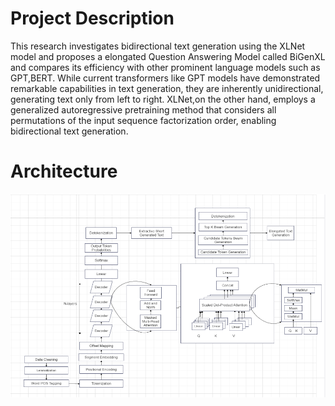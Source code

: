 # Project Description
This research investigates bidirectional text generation using the XLNet model and proposes a elongated Question Answering Model called BiGenXL and
compares its efficiency with other prominent language models such as GPT,BERT. While current transformers like GPT models have demonstrated remarkable capabilities 
in text generation, they are inherently unidirectional, generating text only from left to right. XLNet,on the other hand, employs a generalized autoregressive pretraining 
method that considers all permutations of the input sequence factorization order, enabling bidirectional text generation.

# Architecture
![Model Architecture](model_architecture.png)
